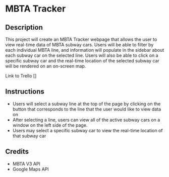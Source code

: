 # MBTA Tracker

## Description
This project will create an MBTA Tracker webpage that allows the user to view real-time data of MBTA subway cars. Users will be able to filter by each individual MBTA line, and information will populate in the sidebar about each subway car on the selected line. Users will also be able to click on a specific subway car and the real-time location of the selected subway car will be rendered on an on-screen map.

Link to Trello []

## Instructions
- Users will select a subway line at the top of the page by clicking on the button that corresponds to the line that the user would like to view data on
- After selecting a line, users can view all of the active subway cars on a window on the left side of the page.
- Users may select a specific subway car to view the real-time location of that subway car

## Credits
- MBTA V3 API
- Google Maps API